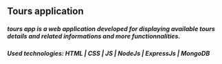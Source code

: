 ## Tours application

##### tours app is a web application developed for displaying available tours details and related informations and more functionnalities.

##### Used technologies: HTML | CSS | JS | NodeJs | ExpressJs | MongoDB
